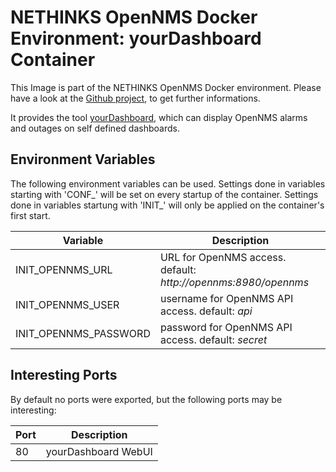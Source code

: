 # NETHINKS OpenNMS Docker Environment: yourDashboard Container

This Image is part of the NETHINKS OpenNMS Docker environment. Please have a look at the [Github project](https://github.com/NETHINKS/opennms-docker-env), to get further informations.

It provides the tool [yourDashboard](https://github.com/michael-batz/yourDashboard "yourDashboard Website"), which can display OpenNMS alarms and outages on self defined dashboards.


## Environment Variables
The following environment variables can be used. Settings done in variables starting with 'CONF\_' will be set on every startup of the container. Settings done in variables startung with 'INIT\_' will only be applied on the container's first start.


| Variable     | Description |
|--------------|-------------|
| INIT\_OPENNMS\_URL       | URL for OpenNMS access. default: *http://opennms:8980/opennms* |
| INIT\_OPENNMS\_USER      | username for OpenNMS API access. default: *api* |
| INIT\_OPENNMS\_PASSWORD  | password for OpenNMS API access. default: *secret* |


## Interesting Ports
By default no ports were exported, but the following ports may be interesting:

| Port   | Description          |
|--------|--------------------- |
| 80     | yourDashboard WebUI  |

